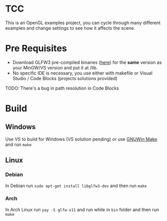 # TCC

This is an OpenGL examples project, you can cycle through many different examples and change settings to see how it affects the scene.

# Pre Requisites

- Download GLFW3 pre-compiled binaries ([here](https://www.glfw.org/download.html)) for the **same** version as your MinGW/VS version and put it at /lib.
- No specific IDE is necessary, you use either with makefile or Visual Studio / Code Blocks (projects solutions provided)

TODO: There's a bug in path resolution in Code Blocks

# Build

## Windows

Use VS to build for Windows (VS solution pending) or use [GNUWin Make](http://gnuwin32.sourceforge.net/packages/make.htm) and run `make`

## Linux

### Debian

In Debian run `sudo apt-get install libglfw3-dev` and then run `make`

### Arch

In Arch Linux run `yay -S glfw-x11` and run while in `bin` folder and then run `make`
